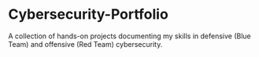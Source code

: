 # Cybersecurity-Portfolio
A collection of hands-on projects documenting my skills in defensive (Blue Team) and offensive (Red Team) cybersecurity.

